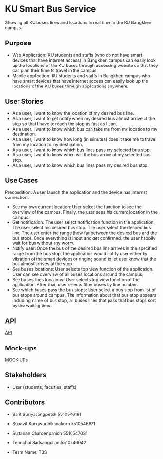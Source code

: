 # KU Smart Bus Service
Showing all KU buses lines and locations in real time in the KU Bangkhen campus.

## Purpose
* Web Application: KU students and staffs (who do not have smart devices that have internet access) in Bangkhen campus can easily look up the locations of the KU buses through accessing website so that they can plan their time to travel in the campus.
* Mobile application: KU students and staffs in Bangkhen campus who have smart devices that have internet access can easily look up the locations of the KU buses through applications anywhere.

## User Stories
* As a user, I want to know the location of my desired bus line.
* As a user, I want to get notify when my desired bus almost arrive at the stop so that I have to reach the stop as fast as I can.
* As a user, I want to know which bus can take me from my location to my destination.
* As a user, I want to know how long (in minutes) does it take me to travel from my location to my destination.
* As a user, I want to know which bus lines pass my selected bus stop.
* As a user, I want to know when will the bus arrive at my selected bus stop.
* As a user, I want to know which bus lines pass my desired bus stop.

## Use Cases
Precondition: A user launch the application and the device has internet connection.
* See my own current location: User select the function to see the overview of the campus. Finally, the user sees his current location in the campus.
* Get notification: The user select notification function in the application. The user select his desired bus stop. The user select the desired bus line. The user enter the range (how far between the desired bus and the bus stop). Once everything is input and get confirmed,  the user happily wait for bus without any worry.
* Notify user: Once the bus of the desired bus line arrives in the specified range from the bus stop, the application would notify user either by vibration of the smart devices or ringing sound to let user know that the bus almost arrives at the stop.
* See buses locations: User selects top view function of the application. User can see overview of all buses locations around the campus.
* See buses lines locations: User selects top view function of the application. After that, user selects filter buses by line number.
* See which buses pass the bus stops: User select a bus stop from list of bus stops around campus. The information about that bus stop appears including name of bus stop, all buses lines that pass that bus stops sort by the waiting time.

## API

[API](https://docs.google.com/document/d/1bQ04_zdIkMoU-EarHBBjsYQv5mKZXpe37UpgESOocSA/edit)

## Mock-ups
[MOCK-UPs](...link...)

## Stakeholders
* User (students, faculties, staffs)

## Contributors
* Sarit Suriyasangpetch 5510546191
* Supavit Kongwudhikunakorn 5510546671
* Suttanan Charoenpanich 5510547031
* Termchai Sadsangchan 5510546042

* Team Name: T3S
